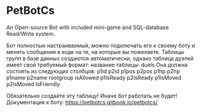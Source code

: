 # PetBotCs
An Open-source Bot with included mini-game and SQL-database Read/Write system.


Бот полностью настраиваемый, можно подключать его к своему боту и менять сообщения в коде на те, на которые вы пожелаете.
Таблицы групп в базе данных создаются автоматически, однако таблица дуэлей имеет свой требуемый формат:
название таблицы: duels
Она должна состоять из следующих столбцов:
p1id	p2id	p1pos	 p2pos 	p1hp	p2hp	p1name	p2name	rootgroup	isAllowed  p1IsReady	p2IsReady 	p1IsMoved 	p2IsMoved 	IsFriendly

Обязательно создайте эту таблицу! Иначе бот работать не будет!
Документация к боту: https://petbotcs.gitbook.io/petbotcs/
